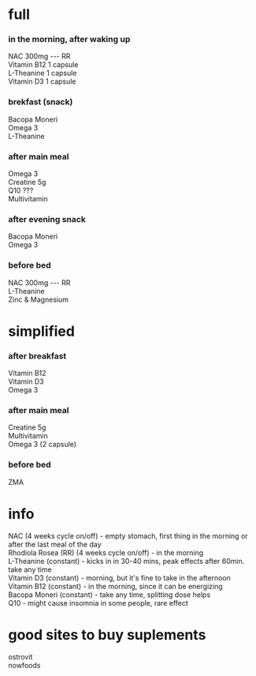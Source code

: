 # full
### in the morning, after waking up
NAC 300mg --- RR   
Vitamin B12  1 capsule    
L-Theanine  1 capsule   
Vitamin D3  1 capsule  
### brekfast (snack)
Bacopa Moneri  
Omega 3  
L-Theanine  
### after main meal
Omega 3  
Creatine 5g   
Q10 ???   
Multivitamin  
### after evening snack
Bacopa Moneri  
Omega 3   
### before bed
NAC 300mg  --- RR   
L-Theanine   
Zinc & Magnesium  

# simplified  
### after breakfast  
Vitamin B12  
Vitamin D3  
Omega 3  
### after main meal  
Creatine 5g   
Multivitamin  
Omega 3 (2 capsule)  
### before bed  
ZMA


# info  
NAC (4 weeks cycle on/off) - empty stomach, first thing in the morning or after the last meal of the day  
Rhodiola Rosea (RR) (4 weeks cycle on/off) - in the morning  
L-Theanine (constant) - kicks in in 30-40 mins, peak effects after 60min. take any time  
Vitamin D3 (constant) - morning, but it's fine to take in the afternoon  
Vitamin B12 (constant) - in the morning, since it can be energizing  
Bacopa Moneri (constant) - take any time, splitting dose helps  
Q10 - might cause insomnia in some people, rare effect  
# good sites to buy suplements
ostrovit  
nowfoods  
